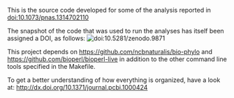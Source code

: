 This is the source code developed for some of the analysis reported in 
[doi:10.1073/pnas.1314702110](http://dx.doi.org/10.1073/pnas.1314702110)

The snapshot of the code that was used to run the analyses has itself 
been assigned a DOI, as follows:
<img src="https://zenodo.org/badge/3832/rvosa/cobra.png" alt="doi:10.5281/zenodo.9871" />

This project depends on https://github.com/ncbnaturalis/bio-phylo and 
https://github.com/bioperl/bioperl-live in addition to the other command 
line tools specified in the Makefile.

To get a better understanding of how everything is organized, have a look at:
http://dx.doi.org/10.1371/journal.pcbi.1000424

